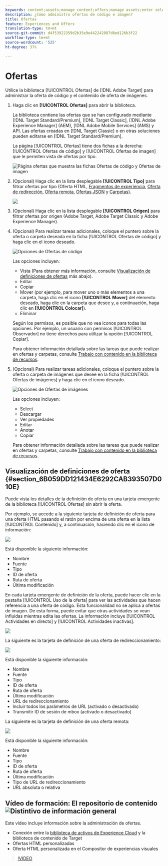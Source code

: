 ```yaml
---
keywords: content;assets;manage content;offers;manage assets;enter selection mode;selection mode
description: ¿Cómo administro ofertas de código e imagen?
title: Ofertas
feature: Experiences and Offers
translation-type: tm+mt
source-git-commit: d4f53922359d2b35e9e442242087d6ed126b3f22
workflow-type: tm+mt
source-wordcount: '525'
ht-degree: 37%

---
```



# Ofertas

Utilice la biblioteca [!UICONTROL Ofertas] de [!DNL Adobe Target] para administrar la oferta de código y el contenido de oferta de imágenes.

1. Haga clic en **[!UICONTROL Ofertas]** para abrir la biblioteca.

   La biblioteca contiene las ofertas que se han configurado mediante [!DNL Target Standard/Premium], [!DNL Target Classic], [!DNL Adobe Experience Manager] (AEM), [!DNL Adobe Mobile Services] (AMS) y API. Las ofertas creadas en [!DNL Target Classic] o en otras soluciones pueden editarse en [!DNL Target Standard/Premium].

   La página [!UICONTROL Ofertas] tiene dos fichas a la derecha: [!UICONTROL Ofertas de código] y [!UICONTROL Ofertas de imagen] que le permiten vista de ofertas por tipo.

   ![Página ofertas que muestra las fichas Ofertas de código y Ofertas de imagen](/help/c-experiences/c-manage-content/assets/offers-page.png)

1. (Opcional) Haga clic en la lista desplegable **[!UICONTROL Tipo]** para filtrar ofertas por tipo (Oferta HTML, [Fragmentos de experiencia](/help/c-experiences/c-manage-content/aem-experience-fragments.md), [Oferta de redirección](/help/c-experiences/c-manage-content/offer-redirect.md), [Oferta remota](/help/c-experiences/c-manage-content/about-remote-offers.md), [Ofertas JSON](/help/c-experiences/c-manage-content/create-json-offer.md) y [ Carpetas](/help/c-experiences/c-manage-content/create-content-folder.md)).

   ![](assets/offers_filter.png)

1. (Opcional) Haga clic en la lista desplegable **[!UICONTROL Origen]** para filtrar ofertas por origen (Adobe Target, Adobe Target Classic y Adobe Experience Manager).

1. (Opcional) Para realizar tareas adicionales, coloque el puntero sobre la oferta o carpeta deseada en la ficha [!UICONTROL Ofertas de código] y haga clic en el icono deseado.

   ![Opciones de Ofertas de código](assets/offer-picker-large.png)

   Las opciones incluyen:

   * Vista (Para obtener más información, consulte [Visualización de definiciones de ofertas](#section_6B059DD121434E6292CAB393507D010E) más abajo).
   * Editar  
   * Copiar  
   * Mover (por ejemplo, para mover uno o más elementos a una carpeta, haga clic en el icono **[!UICONTROL Mover]** del elemento deseado, haga clic en la carpeta que desee y, a continuación, haga clic en **[!UICONTROL Colocar]**).
   * Eliminar

   Según los permisos, es posible que no vea iconos para todas las opciones. Por ejemplo, un usuario con permisos [!UICONTROL Observador] no tiene derechos para utilizar la opción [!UICONTROL Copiar].

   Para obtener información detallada sobre las tareas que puede realizar en ofertas y carpetas, consulte [Trabajo con contenido en la biblioteca de recursos](/help/c-experiences/c-manage-content/assets-working.md).

1. (Opcional) Para realizar tareas adicionales, coloque el puntero sobre la oferta o carpeta de imágenes que desee en la ficha [!UICONTROL Ofertas de imágenes] y haga clic en el icono deseado.

   ![Opciones de Ofertas de imágenes](/help/c-experiences/c-manage-content/assets/image-offers-icons.png)

   Las opciones incluyen:

   * Select
   * Descargar  
   * Ver propiedades
   * Editar  
   * Anotar
   * Copiar  

   Para obtener información detallada sobre las tareas que puede realizar en ofertas y carpetas, consulte [Trabajo con contenido en la biblioteca de recursos](/help/c-experiences/c-manage-content/assets-working.md).

## Visualización de definiciones de oferta {#section_6B059DD121434E6292CAB393507D010E}

Puede vista los detalles de la definición de oferta en una tarjeta emergente de la biblioteca [!UICONTROL Ofertas] sin abrir la oferta.

Por ejemplo, se accede a la siguiente tarjeta de definición de oferta para una oferta HTML pasando el ratón por encima de una oferta en la lista [!UICONTROL Contenido] y, a continuación, haciendo clic en el icono de información:

![](assets/offer-card-html.png)

Está disponible la siguiente información:

* Nombre
* Fuente
* Tipo
* ID de oferta
* Ruta de oferta
* Última modificación

En cada tarjeta emergente de definición de la oferta, puede hacer clic en la pestaña [!UICONTROL Uso de la oferta] para ver las actividades que hacen referencia a una oferta de código. Esta funcionalidad no se aplica a ofertas de imagen. De esta forma, puede evitar que otras actividades se vean influidas mientras edita las ofertas. La información incluye [!UICONTROL Actividades en directo] y [!UICONTROL Actividades inactivas].

![](assets/offer-card-usage.png)

La siguiente es la tarjeta de definición de una oferta de redireccionamiento:

![](assets/offer-card-redirect.png)

Está disponible la siguiente información:

* Nombre
* Fuente
* Tipo
* ID de oferta
* Ruta de oferta
* Última modificación
* URL de redireccionamiento
* Incluir todos los parámetros de URL (activado o desactivado)
* Transmitir ID de sesión de mbox (activado o desactivado)

La siguiente es la tarjeta de definición de una oferta remota:

![](assets/offer-card-remote.png)

Está disponible la siguiente información:

* Nombre
* Fuente
* Tipo
* ID de oferta
* Ruta de oferta
* Última modificación
* Tipo de URL de redireccionamiento
* URL absoluta o relativa

## Vídeo de formación: El repositorio de contenido  ![Distintivo de información general](/help/assets/overview.png)

Este vídeo incluye información sobre la administración de ofertas.

* Conexión entre la [biblioteca de activos de Experience Cloud](https://experienceleague.adobe.com/docs/core-services/interface/assets/creative-cloud.html) y la biblioteca de contenido de Target
* Ofertas HTML personalizadas
* Oferta HTML personalizada en el Compositor de experiencias visuales

>[!VIDEO](https://video.tv.adobe.com/v/17387)